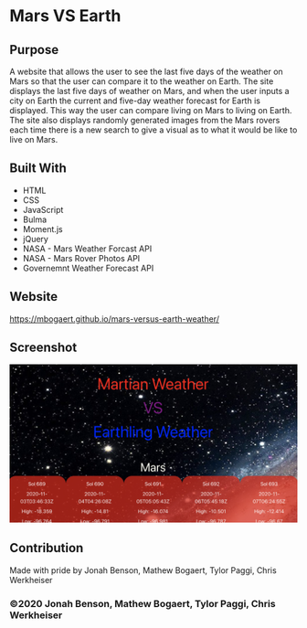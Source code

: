 # Mars VS Earth

## Purpose
A website that allows the user to see the last five days of the weather on Mars so that the user can compare it to the weather on Earth. The site displays the last five days of weather on Mars, and when the user inputs a city on Earth the current and five-day weather forecast for Earth is displayed. This way the user can compare living on Mars to living on Earth. The site also displays randomly generated images from the Mars rovers each time there is a new search to give a visual as to what it would be like to live on Mars.

## Built With
* HTML
* CSS
* JavaScript
* Bulma
* Moment.js
* jQuery
* NASA - Mars Weather Forcast API
* NASA - Mars Rover Photos API
* Governemnt Weather Forecast API

## Website
https://mbogaert.github.io/mars-versus-earth-weather/

## Screenshot
![The image displays a screenshot of the top of the Mars VS Earth weather site](./assets/images/placeholder002-screenshot.png)

## Contribution
Made with pride by Jonah Benson, Mathew Bogaert, Tylor Paggi, Chris Werkheiser

### ©️2020 Jonah Benson, Mathew Bogaert, Tylor Paggi, Chris Werkheiser